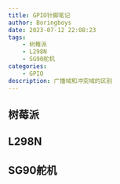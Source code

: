 ```yaml
---
title: GPIO针脚笔记
author: Boringboys
date: 2023-07-12 22:08:23
tags:
	- 树莓派
	- L298N
	- SG90舵机
categories:
	- GPIO
description: 广播域和冲突域的区别
---
```


## 树莓派

## L298N

## SG90舵机